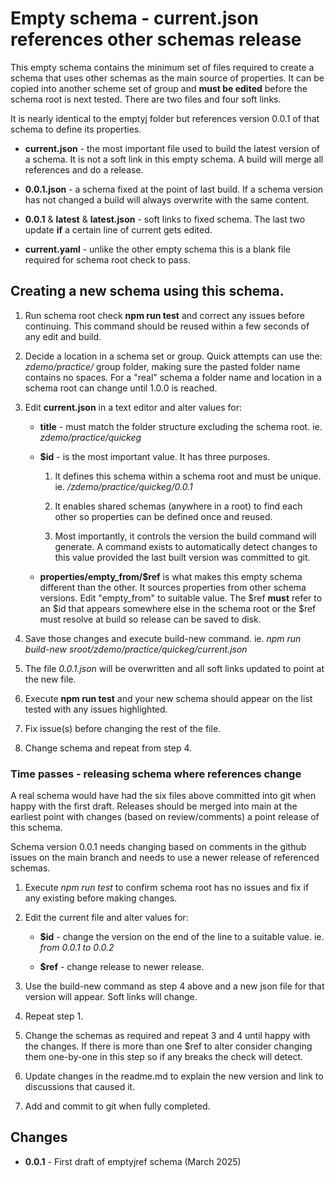 # Empty schema - current.json references other schemas release

This empty schema contains the minimum set of files required
to create a schema that uses other schemas as the main source
of properties. It can be copied into another scheme set
of group and **must be edited** before the schema root
is next tested. There are two files and four soft links.

It is nearly identical to the emptyj folder but references
version 0.0.1 of that schema to define its properties.

* **current.json** - the most important file used to build
  the latest version of a schema. It is not a soft link
  in this empty schema. A build will merge all references
  and do a release.

* **0.0.1.json** - a schema fixed at the point of last
  build. If a schema version has not changed a build will
  always overwrite with the same content.

* **0.0.1** & **latest** & **latest.json** - soft links to
  fixed schema. The last two update **if** a certain
  line of current gets edited.

* **current.yaml** - unlike the other empty schema this
  is a blank file required for schema root check to pass.

## Creating a new schema using this schema.

1. Run schema root check **npm run test** and correct
   any issues before continuing. This command should be reused
   within a few seconds of any edit and build.

2. Decide a location in a schema set or group. Quick attempts
can use the: *zdemo/practice/* group folder, making sure the
pasted folder name contains no spaces. For a "real" schema
a folder name and location in a schema root can change
until 1.0.0 is reached.

3. Edit **current.json** in a text editor and alter values for:

   * **title** - must match the folder structure excluding
     the schema root. ie. *zdemo/practice/quickeg*
    
   * **$id** - is the most important value. It has three purposes.

      1. It defines this schema within a schema root
         and must be unique. ie. */zdemo/practice/quickeg/0.0.1*
      
      2. It enables shared schemas (anywhere in a root) to find
         each other so properties can be defined once and reused.

      3. Most importantly, it controls the version the
         build command will generate. A command exists to
         automatically detect changes to this value provided
         the last built version was committed to git.
   
   * **properties/empty_from/$ref** is what makes this empty
     schema different than the other. It sources properties
     from other schema versions. Edit "empty_from" to suitable
     value. The $ref **must** refer to an $id that appears
     somewhere else in the schema root or the $ref must 
     resolve at build so release can be saved to disk.

4. Save those changes and execute build-new command. ie. *npm
   run build-new sroot/zdemo/practice/quickeg/current.json*

5. The file *0.0.1.json* will be overwritten and all
   soft links updated to point at the new file.

6. Execute **npm run test** and your new schema should
   appear on the list tested with any issues highlighted.

7. Fix issue(s) before changing the rest of the file.

8. Change schema and repeat from step 4.

### Time passes - releasing schema where references change

A real schema would have had the six files above committed
into git when happy with the first draft. Releases should
be merged into main at the earliest point with changes (based
on review/comments) a point release of this schema.

Schema version 0.0.1 needs changing based on comments in
the github issues on the main branch and needs to use a newer
release of referenced schemas.

1. Execute *npm run test* to confirm schema root has no issues
   and fix if any existing before making changes.

2. Edit the current file and alter values for:

    * **$id** - change the version on the end of the line
                to a suitable value. ie. *from 0.0.1 to 0.0.2*
   
    * **$ref** - change release to newer release. 

3. Use the build-new command as step 4 above and a new json
   file for that version will appear. Soft links will change.

4. Repeat step 1.

5. Change the schemas as required and repeat 3 and 4 until
   happy with the changes. If there is more than one $ref
   to alter consider changing them one-by-one in this step
   so if any breaks the check will detect.

6. Update changes in the readme.md to explain the new version
   and link to discussions that caused it.

7. Add and commit to git when fully completed.

## Changes

* **0.0.1** - First draft of emptyjref schema (March 2025)
